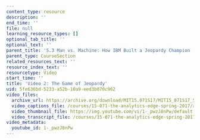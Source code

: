 ```yaml
---
content_type: resource
description: ''
end_time: ''
file: null
learning_resource_types: []
optional_tab_title: ''
optional_text: ''
parent_title: '5.3 Man vs. Machine: How IBM Built a Jeopardy Champion '
parent_type: CourseSection
related_resources_text: ''
resource_index_text: ''
resourcetype: Video
start_time: ''
title: 'Video 2: The Game of Jeopardy'
uid: 5fe636bd-5233-a52b-10a9-eed3b070c962
video_files:
  archive_url: https://archive.org/download/MIT15.071S17/MIT15_071S17_Session_5.3.03_300k.mp4
  video_captions_file: /courses/15-071-the-analytics-edge-spring-2017/aafc48440be65375b0fdf211f1c2c770_1-_pwzJ8nPw.vtt
  video_thumbnail_file: https://img.youtube.com/vi/1-_pwzJ8nPw/default.jpg
  video_transcript_file: /courses/15-071-the-analytics-edge-spring-2017/e6b43c23bccbce8768449dca80cad2b0_1-_pwzJ8nPw.pdf
video_metadata:
  youtube_id: 1-_pwzJ8nPw
---
```

